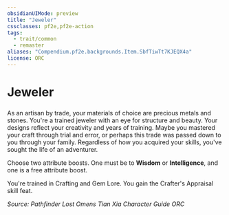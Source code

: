 ```yaml
---
obsidianUIMode: preview
title: "Jeweler"
cssclasses: pf2e,pf2e-action
tags:
  - trait/common
  - remaster
aliases: "Compendium.pf2e.backgrounds.Item.SbfTiwTt7KJEQX4a"
license: ORC
---
```

# Jeweler

### 






As an artisan by trade, your materials of choice are precious metals and stones. You're a trained jeweler with an eye for structure and beauty. Your designs reflect your creativity and years of training. Maybe you mastered your craft through trial and error, or perhaps this trade was passed down to you through your family. Regardless of how you acquired your skills, you've sought the life of an adventurer.

Choose two attribute boosts. One must be to **Wisdom** or **Intelligence**, and one is a free attribute boost.

You're trained in Crafting and Gem Lore. You gain the Crafter's Appraisal skill feat.

*Source: Pathfinder Lost Omens Tian Xia Character Guide*
*ORC*